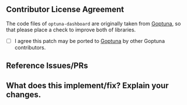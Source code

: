 <!--
Thank you for creating a pull request! Please ensure you have agreed a contributor license agreement
-->

## Contributor License Agreement

The code files of ``optuna-dashboard`` are originally taken from [Goptuna](https://github.com/c-bata/goptuna),
so that please place a check to improve both of libraries.

* [ ] I agree this patch may be ported to [Goptuna](https://github.com/c-bata/goptuna) by other Goptuna contributors.

## Reference Issues/PRs
<!--
Example: Fixes #1234. Close #1234. See also #1234. Follow-up #1234.
Please use keywords (e.g., Fixes) to automatically close referenced issues.
-->

## What does this implement/fix? Explain your changes.

<!-- Describe the changes in this PR. A picture or video tells a thousand words. -->
